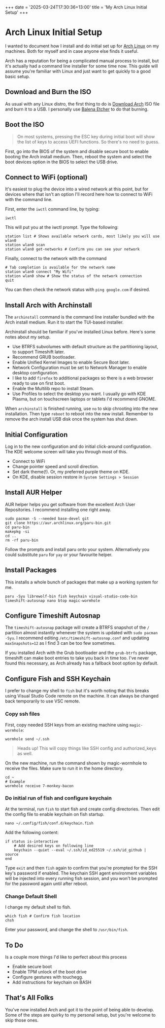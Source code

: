 +++
date = '2025-03-24T17:30:36+13:00'
title = 'My Arch Linux Initial Setup'
+++

# Arch Linux Initial Setup
I wanted to document how I install and do initial set up for [Arch Linux](https://archlinux.org/) on my machines. Both for myself and in case anyone else finds it useful. 

Arch has a reputation for being a complicated manual process to install, but it's actually had a command line installer for some time now. This guide will assume you're familiar with Linux and just want to get quickly to a good basic setup.

## Download and Burn the ISO
As usual with any Linux distro, the first thing to do is [Download Arch](https://archlinux.org/download/) ISO file and burn it to a USB. I personally use [Balena Etcher](https://etcher.balena.io/) to do that burning. 

## Boot the ISO 
> On most systems, pressing the ESC key during initial boot will show the list of keys to access UEFI functions. So there's no need to guess. 

First, go into the BIOS of the system and disable secure boot to enable booting the Arch install medium. Then, reboot the system and select the boot devices option in the BIOS to select the USB drive. 

## Connect to WiFi (optional)
It's easiest to plug the device into a wired network at this point, but for devices where that isn't an option I'll record here how to connect to WiFi with the command line.

First, enter the `iwctl` command line, by typing:
```
iwctl
```
This will put you at the iwctl prompt. Type the following:
```
station list # Shows available network cards, most likely you will use wlan0
station wlan0 scan
station wlan0 get-networks # Confirm you can see your network 
```
Finally, connect to the network with the command
```
# Tab completion is available for the network name
station wlan0 connect "My Wifi"
station wlan0 show # Show the status of the network connection
quit
```
You can then check the network status with `ping google.com` if desired. 

## Install Arch with Archinstall 
The `archinstall` command is the command line installer bundled with the Arch install medium. Run it to start the TUI-based installer.

Archinstall should be familiar if you've installed Linux before. Here's some notes about my setup.
- Use BTRFS subvolumes with default structure as the partitioning layout, to support Timeshift later.
- Recommend GRUB bootloader.
- Enable Unified Kernel Images to enable Secure Boot later.
- Network Configuration must be set to Network Manager to enable desktop configuration.
- I like to add `firefox` to additional packages so there is a web browser ready to use on first boot. 
- Enable the Multilib repo to install Steam.
- Use Profiles to select the desktop you want. I usually go with KDE Plasma, but on touchscreen laptops or tablets I'd recommend GNOME.

When `archinstall` is finished running, use `no` to skip chrooting into the new installation. Then type `reboot` to reboot into the new install. Remember to remove the arch install USB disk once the system has shut down.

## Initial Configuration
Log in to the new configuration and do initial click-around configuration. The KDE welcome screen will take you through most of this. 
- Connect to WiFi
- Change pointer speed and scroll direction. 
- Set dark theme(!). Or, my preferred purple theme on KDE. 
- On KDE, disable session restore in `System Settings > Session`

## Install AUR Helper
AUR helper helps you get software from the excellent Arch User Repositories. I recommend installing one right away. 
```
sudo pacman -S --needed base-devel git
git clone https://aur.archlinux.org/paru-bin.git
cd paru-bin
makepkg -si
cd ..
rm -rf paru-bin
```
Follow the prompts and install paru onto your system. Alternatively you could substitute `paru` for `yay` or your favourite helper. 

## Install Packages
This installs a whole bunch of packages that make up a working system for me. 
```
paru -Syu librewolf-bin fish keychain visual-studio-code-bin timeshift-autosnap nano btop magic-wormhole 
```

## Configure Timeshift Autosnap
The `timeshift-autosnap` package will create a BTRFS snapshot of the `/` partition almost instantly whenever the system is updated with `sudo pacman -Syu`. I recommend editing `/etc/timeshift-autosnap.conf` and updating `maxSnapshots=12` as I find 3 can be too few sometimes. 

If you installed Arch with the Grub bootloader and the `grub-btrfs` package, timeshift can make boot entries to take you back in time too. I've never found this necessary, as Arch already has a fallback boot option by default.  

## Configure Fish and SSH Keychain
I prefer to change my shell to `fish` but it's worth noting that this breaks using Visual Studio Code remote on the machine. It can always be changed back temporarily to use VSC remote. 

### Copy ssh files
First, copy needed SSH keys from an existing machine using `magic-wormhole`:
``` 
wormhole send ~/.ssh
```
> Heads up! This will copy things like SSH config and authorized_keys as well.

On the new machine, run the command shown by magic-wormhole to receive the files. Make sure to run it in the home directory. 
```
cd ~
# Example
wormhole receive 7-monkey-bacon
```

### Do initial run of fish and configure keychain
At the terminal, run `fish` to start fish and create config directories. Then edit the config file to enable keychain on fish startup.
```
nano ~/.config/fish/conf.d/keychain.fish
```
Add the following content:
```
if status is-interactive
    # Add desired keys on following line
    keychain --quiet --eval ~/.ssh/id_ed25519 ~/.ssh/id_github | source
end
```
Type `exit` and then `fish` again to confirm that you're prompted for the SSH key's password if enabled. The keychain SSH agent environment variables will be injected into every running fish session, and you won't be prompted for the password again until after reboot. 

### Change Default Shell
I change my default shell to fish.
```
which fish # Confirm fish location
chsh
```
Enter your password, and change the shell to `/usr/bin/fish`.

## To Do
Is a couple more things I'd like to perfect about this process
- Enable secure boot 
- Enable TPM unlock of the boot drive
- Configure gestures with touchegg.
- Add instructions for keychain on BASH

## That's All Folks
You've now installed Arch and got it to the point of being able to develop. Some of the steps are quirky to my personal setup, but you're welcome to skip those ones. 